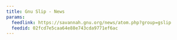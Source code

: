 ```yaml
---
title: Gnu Slip - News
params:
  feedlink: https://savannah.gnu.org/news/atom.php?group=gslip
  feedid: 02fcd7e5caa64e88e743cda9771ef6ac
---
```


